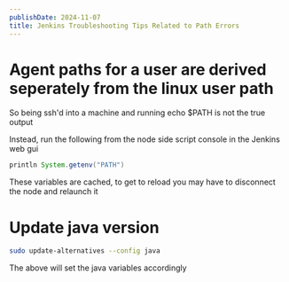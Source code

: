 ```yaml
---
publishDate: 2024-11-07
title: Jenkins Troubleshooting Tips Related to Path Errors
---
```


# Agent paths for a user are derived seperately from the linux user path

So being ssh\'d into a machine and running echo \$PATH is not the true
output

Instead, run the following from the node side script console in the
Jenkins web gui

```groovy
println System.getenv("PATH")
```

These variables are cached, to get to reload you may have to disconnect
the node and relaunch it

# Update java version

```bash
sudo update-alternatives --config java
```

The above will set the java variables accordingly
